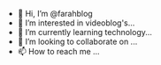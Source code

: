 - 👋 Hi, I’m @farahblog
- 👀 I’m interested in videoblog's...
- 🌱 I’m currently learning technology...
- 💞️ I’m looking to collaborate on ...
- 📫 How to reach me ...

<!---
farahblog/farahblog is a ✨ special ✨ repository because its `README.md` (this file) appears on your GitHub profile.
You can click the Preview link to take a look at your changes.
--->
